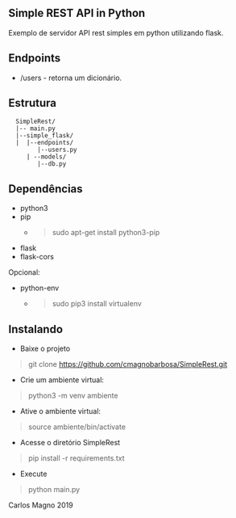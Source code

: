## Simple REST API in Python

Exemplo de servidor API rest simples em python utilizando flask.

## Endpoints

- /users - retorna um dicionário.

## Estrutura

```
  SimpleRest/
  |-- main.py
  |--simple_flask/
  |  |--endpoints/
        |--users.py
     | --models/
        |--db.py

```

## Dependências

- python3
- pip
    - >sudo apt-get install python3-pip
- flask
- flask-cors

Opcional:

 - python-env
    - >sudo pip3 install virtualenv 

## Instalando

- Baixe o projeto

> git clone https://github.com/cmagnobarbosa/SimpleRest.git

- Crie um ambiente virtual:
> python3 -m venv ambiente

- Ative o ambiente virtual:
> source ambiente/bin/activate

- Acesse o diretório SimpleRest

> pip install -r requirements.txt

- Execute

>python main.py

Carlos Magno 2019